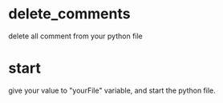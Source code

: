 # delete_comments
delete all comment from your python file
# start
give your value to "yourFile" variable, and start the python file.
